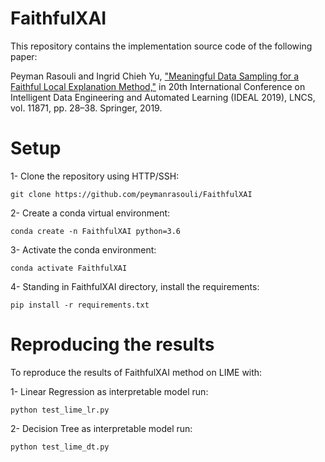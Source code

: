 # FaithfulXAI

This repository contains the implementation source code of the following paper:

Peyman Rasouli and Ingrid Chieh Yu, ["Meaningful Data Sampling for a Faithful Local Explanation Method,"](https://link.springer.com/chapter/10.1007/978-3-030-33607-3_4) in 20th International Conference on Intelligent Data Engineering and Automated Learning (IDEAL 2019), LNCS, vol. 11871, pp. 28–38. Springer, 2019.

# Setup
1- Clone the repository using HTTP/SSH:
```
git clone https://github.com/peymanrasouli/FaithfulXAI
```
2- Create a conda virtual environment:
```
conda create -n FaithfulXAI python=3.6
```
3- Activate the conda environment: 
```
conda activate FaithfulXAI
```
4- Standing in FaithfulXAI directory, install the requirements:
```
pip install -r requirements.txt
```

# Reproducing the results
To reproduce the results of FaithfulXAI method on LIME with:

1- Linear Regression as interpretable model run:
```
python test_lime_lr.py
```
2- Decision Tree as interpretable model run:
```
python test_lime_dt.py
```
